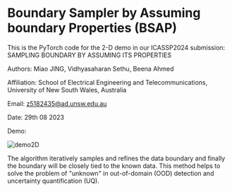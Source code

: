 # Boundary Sampler by Assuming boundary Properties (BSAP)
This is the PyTorch code for the 2-D demo in our ICASSP2024 submission: SAMPLING BOUNDARY BY ASSUMING ITS PROPERTIES

Authors: Miao JING, Vidhyasaharan Sethu, Beena Ahmed

Affiliation: School of Electrical Engineering and Telecommunications, University of New South Wales, Australia

Email: z5182435@ad.unsw.edu.au

Date: 29th 08 2023

Demo:

![demo2D](https://github.com/jingmiao-g/boundary_sampler/assets/55825976/941e8887-c39c-4197-8d2f-bffa6c435e64)

The algorithm iteratively samples and refines the data boundary and finally the boundary will be closely tied to the known data. This method helps to solve the problem of "unknown" in out-of-domain (OOD) detection and uncertainty quantification (UQ).

